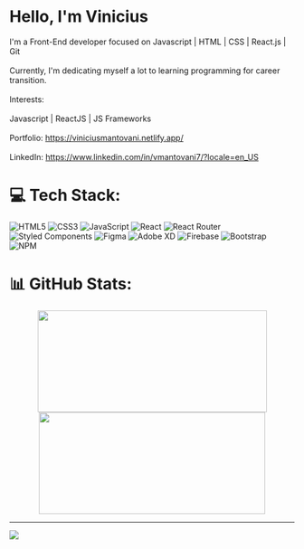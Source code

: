 # Hello, I'm Vinicius

 I'm a Front-End developer focused on Javascript | HTML | CSS | React.js | Git<br><br>Currently, I'm dedicating myself a lot to learning programming for career transition.<br><br>Interests:<br><br>Javascript | ReactJS | JS Frameworks<br><br>Portfolio: https://viniciusmantovani.netlify.app/<br><br>LinkedIn: https://www.linkedin.com/in/vmantovani7/?locale=en_US

# 💻 Tech Stack:
![HTML5](https://img.shields.io/badge/html5-%23E34F26.svg?style=for-the-badge&logo=html5&logoColor=white)
![CSS3](https://img.shields.io/badge/css3-%231572B6.svg?style=for-the-badge&logo=css3&logoColor=white)
![JavaScript](https://img.shields.io/badge/javascript-%23323330.svg?style=for-the-badge&logo=javascript&logoColor=%23F7DF1E)
![React](https://img.shields.io/badge/react-%2320232a.svg?style=for-the-badge&logo=react&logoColor=%2361DAFB)
![React Router](https://img.shields.io/badge/React_Router-CA4245?style=for-the-badge&logo=react-router&logoColor=white)
![Styled Components](https://img.shields.io/badge/styled--components-DB7093?style=for-the-badge&logo=styled-components&logoColor=white)
![Figma](https://img.shields.io/badge/figma-%23F24E1E.svg?style=for-the-badge&logo=figma&logoColor=white)
![Adobe XD](https://img.shields.io/badge/Adobe%20XD-470137?style=for-the-badge&logo=Adobe%20XD&logoColor=#FF61F6)
![Firebase](https://img.shields.io/badge/firebase-%23039BE5.svg?style=for-the-badge&logo=firebase)
![Bootstrap](https://img.shields.io/badge/bootstrap-%23563D7C.svg?style=for-the-badge&logo=bootstrap&logoColor=white)
![NPM](https://img.shields.io/badge/NPM-%23000000.svg?style=for-the-badge&logo=npm&logoColor=white)

# 📊 GitHub Stats:
<div align="center">
  <a href="https://github.com/vmantovani">
  <img width='405em' height="180em" src="https://github-readme-stats.vercel.app/api?username=vmantovani&show_icons=true&theme=nightowl&include_all_commits=false&count_private=false"/>
  <img width='400em' height="180em" src="https://github-readme-stats.vercel.app/api/top-langs/?username=vmantovani&layout=compact&langs_count=7&theme=nightowl"/>
</div>

---
[![](https://visitcount.itsvg.in/api?id=vmantovani&icon=0&color=7)](https://visitcount.itsvg.in)

<!-- Proudly created with GPRM ( https://gprm.itsvg.in ) -->

